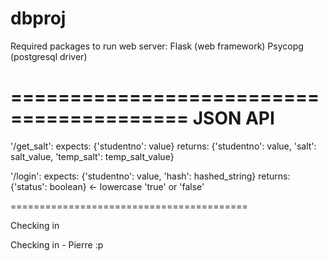 dbproj
======

Required packages to run web server:
	Flask (web framework)
	Psycopg (postgresql driver)

=========================================
JSON API
=========================================
'/get_salt':
  expects: {'studentno': value}
  returns: {'studentno': value, 'salt': salt_value, 'temp_salt': temp_salt_value}

'/login':
  expects: {'studentno': value, 'hash': hashed_string}
  returns: {'status': boolean} <- lowercase 'true' or 'false'

=========================================

Checking in

Checking in - Pierre :p
